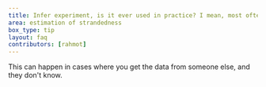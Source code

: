 ```yaml
---
title: Infer experiment, is it ever used in practice? I mean, most often you are aware if the RNA-seq data is stranded or not in the first place, right, because you sequenced it yourself or ordered it from a company.
area: estimation of strandedness
box_type: tip
layout: faq
contributors: [rahmot]
---
```


This can happen in cases where you get the data from someone else, and they don't know.
